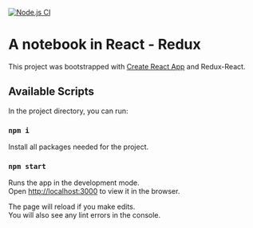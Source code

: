 [![Node.js CI](https://github.com/tna007/a-notebook/actions/workflows/node.js.yml/badge.svg?branch=main&event=push)](https://github.com/tna007/a-notebook/actions/workflows/node.js.yml)

# A notebook in React - Redux

This project was bootstrapped with [Create React App](https://github.com/facebook/create-react-app) and Redux-React.

## Available Scripts

In the project directory, you can run:

### `npm i`
Install all packages needed for the project.

### `npm start`

Runs the app in the development mode.\
Open [http://localhost:3000](http://localhost:3000) to view it in the browser.

The page will reload if you make edits.\
You will also see any lint errors in the console.


